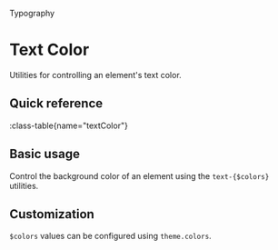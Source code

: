 <span text-primary fw-600>Typography</span>

# Text Color

Utilities for controlling an element's text color.

## Quick reference

:class-table{name="textColor"}

## Basic usage

Control the background color of an element using the `text-{$colors}` utilities.

## Customization

`$colors` values can be configured using `theme.colors`.
